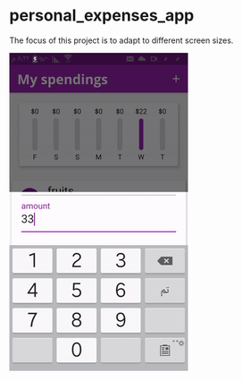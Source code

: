 # personal_expenses_app
The focus of this project is to adapt to different screen sizes.








  ![](personal-expenses.gif)